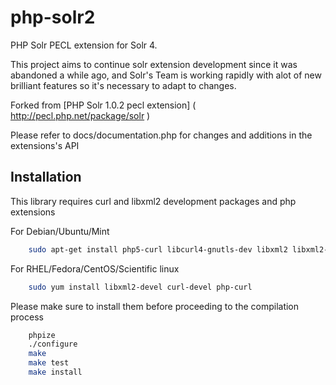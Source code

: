 php-solr2
=========

PHP Solr PECL extension for Solr 4.


This project aims to continue solr extension development since it was abandoned a while ago, and Solr's Team is working rapidly with alot of new brilliant features so it's necessary to adapt to changes.


Forked from [PHP Solr 1.0.2 pecl extension] ( http://pecl.php.net/package/solr )


Please refer to docs/documentation.php for changes and additions in the extensions's API


Installation
------------

This library requires curl and libxml2 development packages and php extensions

For Debian/Ubuntu/Mint

```bash
    sudo apt-get install php5-curl libcurl4-gnutls-dev libxml2 libxml2-dev
```
For RHEL/Fedora/CentOS/Scientific linux
```bash
    sudo yum install libxml2-devel curl-devel php-curl
```


Please make sure to install them before proceeding to the compilation process
```bash
    phpize
    ./configure
    make
    make test
    make install
``` 
  
    
